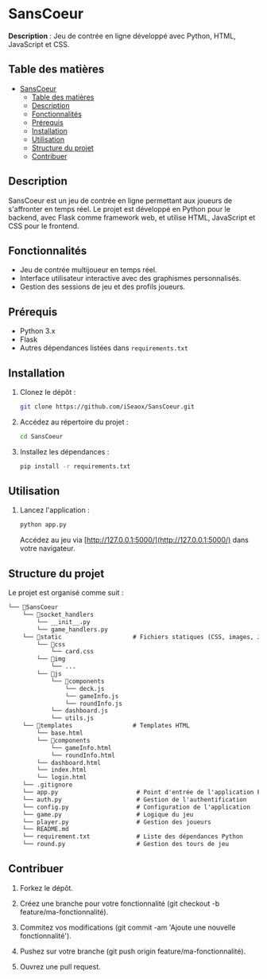 # SansCoeur

**Description** : Jeu de contrée en ligne développé avec Python, HTML, JavaScript et CSS.

## Table des matières

- [SansCoeur](#sanscoeur)
  - [Table des matières](#table-des-matières)
  - [Description](#description)
  - [Fonctionnalités](#fonctionnalités)
  - [Prérequis](#prérequis)
  - [Installation](#installation)
  - [Utilisation](#utilisation)
  - [Structure du projet](#structure-du-projet)
  - [Contribuer](#contribuer)

## Description

SansCoeur est un jeu de contrée en ligne permettant aux joueurs de s'affronter en temps réel. Le projet est développé en Python pour le backend, avec Flask comme framework web, et utilise HTML, JavaScript et CSS pour le frontend.

## Fonctionnalités

- Jeu de contrée multijoueur en temps réel.
- Interface utilisateur interactive avec des graphismes personnalisés.
- Gestion des sessions de jeu et des profils joueurs.

## Prérequis

- Python 3.x
- Flask
- Autres dépendances listées dans `requirements.txt`

## Installation

1. Clonez le dépôt :

   ```bash
   git clone https://github.com/iSeaox/SansCoeur.git
   ```

2. Accédez au répertoire du projet :

    ```bash
    cd SansCoeur
    ```

3. Installez les dépendances :

    ```bash
    pip install -r requirements.txt
    ```

## Utilisation

1. Lancez l'application :

    ```bash
    python app.py
    ```

    Accédez au jeu via [http://127.0.0.1:5000/](http://127.0.0.1:5000/) dans votre navigateur.

## Structure du projet

Le projet est organisé comme suit :

```txt
└── 📁SansCoeur
    └── 📁socket_handlers
        └── __init__.py
        └── game_handlers.py
    └── 📁static                    # Fichiers statiques (CSS, images, JS)
        └── 📁css
            └── card.css
        └── 📁img
            └── ...
        └── 📁js
            └── 📁components
                └── deck.js
                └── gameInfo.js
                └── roundInfo.js
            └── dashboard.js
            └── utils.js
    └── 📁templates                 # Templates HTML
        └── base.html
        └── 📁components
            └── gameInfo.html
            └── roundInfo.html
        └── dashboard.html
        └── index.html
        └── login.html
    └── .gitignore
    └── app.py                      # Point d'entrée de l'application Flask
    └── auth.py                     # Gestion de l'authentification
    └── config.py                   # Configuration de l'application
    └── game.py                     # Logique du jeu
    └── player.py                   # Gestion des joueurs
    └── README.md
    └── requirement.txt             # Liste des dépendances Python
    └── round.py                    # Gestion des tours de jeu
```

## Contribuer

1. Forkez le dépôt.

2. Créez une branche pour votre fonctionnalité (git checkout -b feature/ma-fonctionnalité).

3. Commitez vos modifications (git commit -am 'Ajoute une nouvelle fonctionnalité').

4. Pushez sur votre branche (git push origin feature/ma-fonctionnalité).

5. Ouvrez une pull request.
